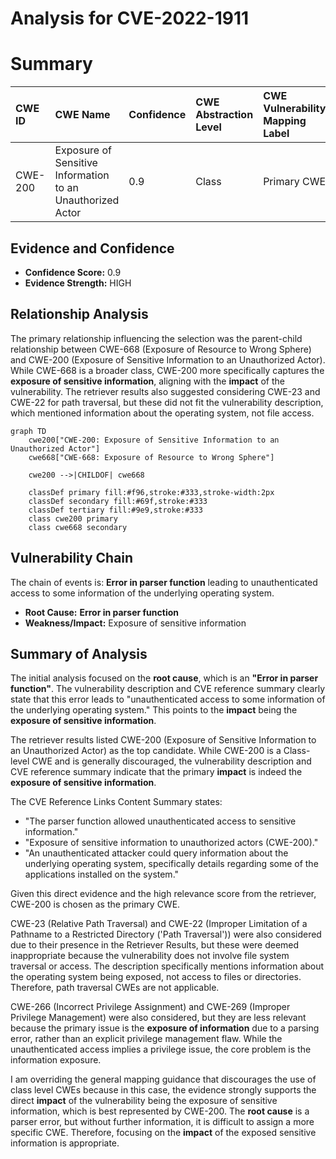# Analysis for CVE-2022-1911

# Summary
| CWE ID  | CWE Name                                                        | Confidence | CWE Abstraction Level | CWE Vulnerability Mapping Label | CWE-Vulnerability Mapping Notes |
| :-------- | :-------------------------------------------------------------- | :--------- | :---------------------- | :------------------------------ | :------------------------------ |
| CWE-200 | Exposure of Sensitive Information to an Unauthorized Actor     | 0.9        | Class                   | Primary CWE                     | Discouraged                    |

## Evidence and Confidence

*   **Confidence Score:** 0.9
*   **Evidence Strength:** HIGH

## Relationship Analysis
The primary relationship influencing the selection was the parent-child relationship between CWE-668 (Exposure of Resource to Wrong Sphere) and CWE-200 (Exposure of Sensitive Information to an Unauthorized Actor). While CWE-668 is a broader class, CWE-200 more specifically captures the **exposure of sensitive information**, aligning with the **impact** of the vulnerability. The retriever results also suggested considering CWE-23 and CWE-22 for path traversal, but these did not fit the vulnerability description, which mentioned information about the operating system, not file access.

```mermaid
graph TD
    cwe200["CWE-200: Exposure of Sensitive Information to an Unauthorized Actor"]
    cwe668["CWE-668: Exposure of Resource to Wrong Sphere"]
    
    cwe200 -->|CHILDOF| cwe668

    classDef primary fill:#f96,stroke:#333,stroke-width:2px
    classDef secondary fill:#69f,stroke:#333
    classDef tertiary fill:#9e9,stroke:#333
    class cwe200 primary
    class cwe668 secondary
```

## Vulnerability Chain
The chain of events is: **Error in parser function** leading to unauthenticated access to some information of the underlying operating system.
  - **Root Cause:** **Error in parser function**
  - **Weakness/Impact:** Exposure of sensitive information

## Summary of Analysis
The initial analysis focused on the **root cause**, which is an **"Error in parser function"**. The vulnerability description and CVE reference summary clearly state that this error leads to "unauthenticated access to some information of the underlying operating system." This points to the **impact** being the **exposure of sensitive information**.

The retriever results listed CWE-200 (Exposure of Sensitive Information to an Unauthorized Actor) as the top candidate. While CWE-200 is a Class-level CWE and is generally discouraged, the vulnerability description and CVE reference summary indicate that the primary **impact** is indeed the **exposure of sensitive information**.

The CVE Reference Links Content Summary states:
- "The parser function allowed unauthenticated access to sensitive information."
- "Exposure of sensitive information to unauthorized actors (CWE-200)."
- "An unauthenticated attacker could query information about the underlying operating system, specifically details regarding some of the applications installed on the system."

Given this direct evidence and the high relevance score from the retriever, CWE-200 is chosen as the primary CWE.

CWE-23 (Relative Path Traversal) and CWE-22 (Improper Limitation of a Pathname to a Restricted Directory ('Path Traversal')) were also considered due to their presence in the Retriever Results, but these were deemed inappropriate because the vulnerability does not involve file system traversal or access. The description specifically mentions information about the operating system being exposed, not access to files or directories. Therefore, path traversal CWEs are not applicable.

CWE-266 (Incorrect Privilege Assignment) and CWE-269 (Improper Privilege Management) were also considered, but they are less relevant because the primary issue is the **exposure of information** due to a parsing error, rather than an explicit privilege management flaw. While the unauthenticated access implies a privilege issue, the core problem is the information exposure.

I am overriding the general mapping guidance that discourages the use of class level CWEs because in this case, the evidence strongly supports the direct **impact** of the vulnerability being the exposure of sensitive information, which is best represented by CWE-200. The **root cause** is a parser error, but without further information, it is difficult to assign a more specific CWE. Therefore, focusing on the **impact** of the exposed sensitive information is appropriate.